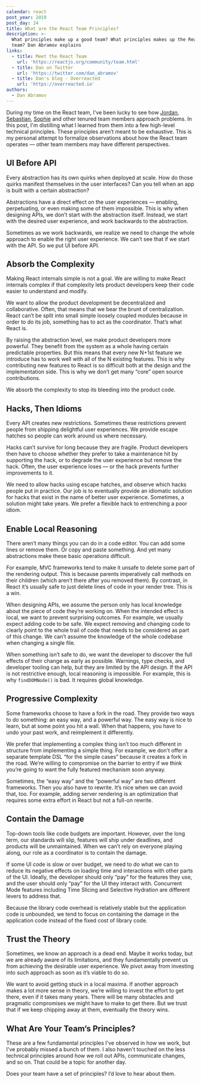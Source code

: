 ```yaml
---
calendar: react
post_year: 2019
post_day: 24
title: What are the React Team Principles?
description: >-
  What principles make up a good team? What principles makes up the React Core
  team? Dan Abramov explains
links:
  - title: Meet the React Team
    url: 'https://reactjs.org/community/team.html'
  - title: Dan on Twitter
    url: 'https://twitter.com/dan_abramov'
  - title: Dan's blog - Overreacted
    url: 'https://overreacted.io'
authors:
  - Dan Abramov
---
```

During my time on the React team, I’ve been lucky to see how [Jordan](https://twitter.com/jordwalke), [Sebastian](https://twitter.com/sebmarkbage), [Sophie](https://twitter.com/sophiebits) and other tenured team members approach problems. In this post, I'm distilling what I learned from them into a few high-level technical principles. These principles aren’t meant to be exhaustive. This is my personal attempt to formalize observations about how the React team operates — other team members may have different perspectives.

## UI Before API

Every abstraction has its own quirks when deployed at scale. How do those quirks manifest themselves in the user interfaces? Can you tell when an app is built with a certain abstraction?

Abstractions have a direct effect on the user experiences — enabling, perpetuating, or even making some of them impossible. This is why when designing APIs, we don’t start with the abstraction itself. Instead, we start with the desired user experience, and work backwards to the abstraction.

Sometimes as we work backwards, we realize we need to change the whole approach to enable the right user experience. We can’t see that if we start with the API. So we put UI before API.

## Absorb the Complexity

Making React internals simple is not a goal. We are willing to make React internals complex if that complexity lets product developers keep their code easier to understand and modify.

We want to allow the product development be decentralized and collaborative. Often, that means that we bear the brunt of centralization. React can’t be split into small simple loosely coupled modules because in order to do its job, something has to act as the coordinator. That’s what React is.

By raising the abstraction level, we make product developers more powerful. They benefit from the system as a whole having certain predictable properties. But this means that every new N+1st feature we introduce has to work well with all of the N existing features. This is why contributing new features to React is so difficult both at the design and the implementation side. This is why we don’t get many “core” open source contributions.

We absorb the complexity to stop its bleeding into the product code.

## Hacks, Then Idioms

Every API creates new restrictions. Sometimes these restrictions prevent people from shipping delightful user experiences. We provide escape hatches so people can work around us where necessary.

Hacks can’t survive for long because they are fragile. Product developers then have to choose whether they prefer to take a maintenance hit by supporting the hack, or to degrade the user experience but remove the hack. Often, the user experience loses — or the hack prevents further improvements to it.

We need to allow hacks using escape hatches, and observe which hacks people put in practice. Our job is to eventually provide an idiomatic solution for hacks that exist in the name of better user experience. Sometimes, a solution might take years. We prefer a flexible hack to entrenching a poor idiom.

## Enable Local Reasoning

There aren’t many things you can do in a code editor. You can add some lines or remove them. Or copy and paste something. And yet many abstractions make these basic operations difficult.

For example, MVC frameworks tend to make it unsafe to delete some part of the rendering output. This is because parents imperatively call methods on their children (which aren’t there after you removed them). By contrast, in React it’s usually safe to just delete lines of code in your render tree. This is a win.

When designing APIs, we assume the person only has local knowledge about the piece of code they’re working on. When the intended effect is local, we want to prevent surprising outcomes. For example, we usually expect adding code to be safe. We expect removing and changing code to clearly point to the whole trail of code that needs to be considered as part of this change. We can’t assume the knowledge of the whole codebase when changing a single file.

When something isn’t safe to do, we want the developer to discover the full effects of their change as early as possible. Warnings, type checks, and developer tooling can help, but they are limited by the API design. If the API is not restrictive enough, local reasoning is impossible. For example, this is why `findDOMNode()` is bad. It requires global knowledge.

## Progressive Complexity

Some frameworks choose to have a fork in the road. They provide two ways to do something: an easy way, and a powerful way. The easy way is nice to learn, but at some point you hit a wall. When that happens, you have to undo your past work, and reimplement it differently.

We prefer that implementing a complex thing isn’t too much different in structure from implementing a simple thing. For example, we don’t offer a separate template DSL “for the simple cases” because it creates a fork in the road. We’re willing to compromise on the barrier to entry if we think you’re going to want the fully featured mechanism soon anyway.

Sometimes, the “easy way” and the “powerful way” are two different frameworks. Then you also have to rewrite. It’s nice when we can avoid that, too. For example, adding server rendering is an optimization that requires some extra effort in React but not a full-on rewrite.

## Contain the Damage

Top-down tools like code budgets are important. However, over the long term, our standards will slip, features will ship under deadlines, and products will be unmaintained. When we can’t rely on everyone playing along, our role as a coordinator is to contain the damage.

If some UI code is slow or over budget, we need to do what we can to reduce its negative effects on loading time and interactions with other parts of the UI. Ideally, the developer should only “pay” for the features they use, and the user should only “pay” for the UI they interact with. Concurrent Mode features including Time Slicing and Selective Hydration are different levers to address that.

Because the library code overhead is relatively stable but the application code is unbounded, we tend to focus on containing the damage in the application code instead of the fixed cost of library code.

## Trust the Theory

Sometimes, we know an approach is a dead end. Maybe it works today, but we are already aware of its limitations, and they fundamentally prevent us from achieving the desirable user experience. We pivot away from investing into such approach as soon as it’s viable to do so.

We want to avoid getting stuck in a local maxima. If another approach makes a lot more sense in theory, we’re willing to invest the effort to get there, even if it takes many years. There will be many obstacles and pragmatic compromises we might have to make to get there. But we trust that if we keep chipping away at them, eventually the theory wins.

## What Are Your Team’s Principles?

These are a few fundamental principles I've observed in how we work, but I've probably missed a bunch of them. I also haven't touched on the less technical principles around how we roll out APIs, communicate changes, and so on. That could be a topic for another day.

Does your team have a set of principles? I’d love to hear about them.

